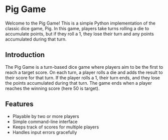 # Pig Game

Welcome to the Pig Game! This is a simple Python implementation of the classic dice game, Pig. In this game, players take turns rolling a die to accumulate points, but if they roll a 1, they lose their turn and any points accumulated during that turn.

## Introduction

The Pig Game is a turn-based dice game where players aim to be the first to reach a target score. On each turn, a player rolls a die and adds the result to their score for that turn. If the player rolls a 1, their turn ends, and they lose the points accumulated during that turn. The game ends when a player reaches the winning score (here 50 is target).

## Features

- Playable by two or more players
- Simple command-line interface
- Keeps track of scores for multiple players
- Handles input errors gracefully
